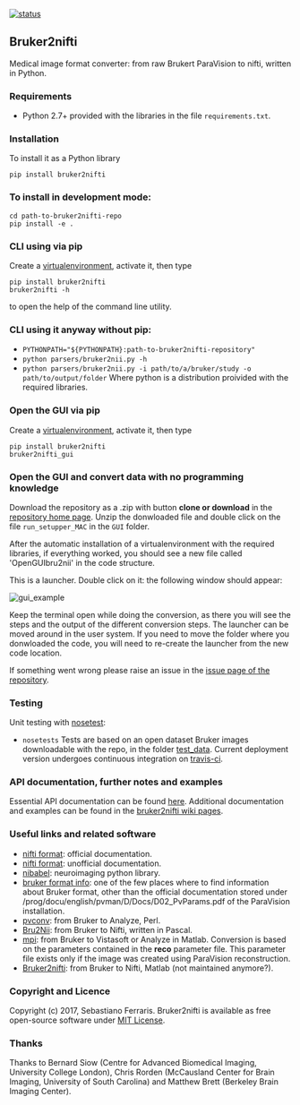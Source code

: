 [![status](http://joss.theoj.org/papers/2ee6a3a3b1a4d8df1633f601bf2b0ffe/status.svg)](http://joss.theoj.org/papers/2ee6a3a3b1a4d8df1633f601bf2b0ffe)


## Bruker2nifti

Medical image format converter: from raw Brukert ParaVision to nifti, written in Python.

### Requirements
* Python 2.7+ provided with the libraries in the file `requirements.txt`.

### Installation
To install it as a Python library
```
pip install bruker2nifti
```

### To install in development mode:
```
cd path-to-bruker2nifti-repo
pip install -e .
```

### CLI using via pip
Create a [virtualenvironment](http://docs.python-guide.org/en/latest/dev/virtualenvs/), activate it, then type
```
pip install bruker2nifti
bruker2nifti -h
```
to open the help of the command line utility.

### CLI using it anyway without pip:
* `PYTHONPATH="${PYTHONPATH}:path-to-bruker2nifti-repository"`
* `python parsers/bruker2nii.py -h`
* `python parsers/bruker2nii.py -i path/to/a/bruker/study -o path/to/output/folder`
Where python is a distribution proivided with the required libraries.

### Open the GUI via pip
Create a [virtualenvironment](http://docs.python-guide.org/en/latest/dev/virtualenvs/), activate it, then type
```
pip install bruker2nifti
bruker2nifti_gui
```

### Open the GUI and convert data with no programming knowledge
Download the repository as a .zip with button **clone or download** in the [repository home page](https://github.com/SebastianoF/bruker2nifti).
Unzip the donwloaded file and double click on the file `run_setupper_MAC` in the `GUI` folder.

After the automatic installation of a virtualenvironment with the required libraries, if everything worked, you should see a new file called 'OpenGUIbru2nii' in the code structure. 

This is a launcher. Double click on it: the following window should appear:  

![gui_example](https://github.com/SebastianoF/bruker2nifti/blob/master/screenshots/gui_example.jpg)

Keep the terminal open while doing the conversion, as there you will see the steps and the output of the different
conversion steps.
The launcher can be moved around in the user system. If you need to move the folder where you donwloaded the code, you will need to re-create the 
launcher from the new code location.

If something went wrong please raise an issue in the [issue page of the repository](https://github.com/SebastianoF/bruker2nifti/issues).

### Testing
Unit testing with [nosetest](http://pythontesting.net/framework/nose/nose-introduction/):
* `nosetests`
Tests are based on an open dataset Bruker images downloadable with the repo, in the folder 
[test_data](https://github.com/SebastianoF/bruker2nifti/tree/master/test_data).
Current deployment version undergoes continuous integration on [travis-ci](https://travis-ci.org/SebastianoF/bruker2nifti).

### API documentation, further notes and examples <a name="up"></a>
Essential API documentation can be found [here](http://bruker2nifti.readthedocs.io/en/latest/).
Additional documentation and examples can be found in the [bruker2nifti wiki pages](https://github.com/SebastianoF/bruker2nifti/wiki).

### Useful links and related software <a name="utilities"></a>
+ [nifti format](https://nifti.nimh.nih.gov/nifti-1): official documentation.
+ [nifti format](https://brainder.org/2012/09/23/the-nifti-file-format/): unofficial documentation.
+ [nibabel](http://nipy.org/nibabel/): neuroimaging python library. 
+ [bruker format info](http://imaging.mrc-cbu.cam.ac.uk/imaging/FormatBruker): one of the few places where to find 
information about Bruker format, other than the official documentation stored under 
<PvInstDir>/prog/docu/english/pvman/D/Docs/D02_PvParams.pdf of the ParaVision installation. 
+ [pvconv](https://github.com/matthew-brett/pvconv): from Bruker to Analyze, Perl.
+ [Bru2Nii](https://github.com/neurolabusc/Bru2Nii): from Bruker to Nifti, written in Pascal. 
+ [mpi](https://github.com/francopestilli/mpi): from Bruker to Vistasoft or Analyze in Matlab. Conversion is based on the parameters contained in the **reco** parameter file. This
parameter file exists only if the image was created using ParaVision reconstruction.
+ [Bruker2nifti](https://github.com/CristinaChavarrias/Bruker2nifti): from Bruker to Nifti, Matlab (not maintained anymore?).


### Copyright and Licence 
Copyright (c) 2017, Sebastiano Ferraris.
Bruker2nifti is available as free open-source software under [MIT License](https://github.com/SebastianoF/bruker2nifti/blob/master/LICENCE.txt).

### Thanks <a name="thanks"></a>
Thanks to 
Bernard Siow (Centre for Advanced Biomedical Imaging, University College London), 
Chris Rorden (McCausland Center for Brain Imaging, University of South Carolina) 
and 
Matthew Brett (Berkeley Brain Imaging Center).
